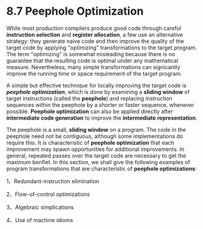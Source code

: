 # 8.7 Peephole Optimization 

While most production compilers produce good code through careful **instruction selection** and **register allocation**, a few use an alternative strategy: they generate naive code and then improve the quality of the target code by applying "optimizing" transformations to the target program. The term "optimizing" is somewhat misleading because there is no guarantee that the resulting code is optimal under any mathematical measure. Nevertheless, many simple transformations can signicantly improve the running time or space requirement of the target program.

A simple but effective technique for locally improving the target code is ***peephole optimization***, which is done by examining a **sliding window** of target instructions (called the **peephole**) and replacing instruction sequences within the peephole by a shorter or faster sequence, whenever possible. **Peephole optimization** can also be applied directly after **intermediate code generation** to improve the **intermediate representation**.

The peephole is a small, **sliding window** on a program. The code in the peephole need not be contiguous, although some implementations do require this. It is characteristic of **peephole optimization** that each improvement may spawn opportunities for additional improvements. In general, repeated passes over the target code are necessary to get the maximum benfiet. In this section, we shall give the following examples of program transformations that are characteristic of **peephole optimizations**: 

1、Redundant-instruction elimination 

2、Flow-of-control optimizations

3、Algebraic simplications

4、Use of machine idioms